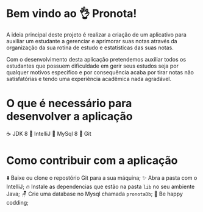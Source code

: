 ﻿# Bem vindo ao 👌 Pronota!


A ideia principal deste projeto é realizar a criação de um aplicativo para auxiliar um estudante a gerenciar e aprimorar suas notas através da organização da sua rotina de estudo e estatísticas das suas notas.

Com o desenvolvimento desta aplicação pretendemos auxiliar todos os estudantes que possuem dificuldade em gerir seus estudos seja por qualquer motivos específico e por consequência acaba por tirar notas não satisfatórias e tendo uma experiência acadêmica nada agradável.
# O que é necessário para desenvolver a aplicação

 ☕ JDK 8
 📝 IntelliJ
 🐬 MySql 8
 🍴 Git

# Como contribuir com a aplicação

⬇️ Baixe ou clone o repostório Git para a sua máquina;
✨ Abra a pasta com o IntelliJ;
🔥 Instale as dependencias que estão na pasta `lib` no seu ambiente Java;
🪑 Crie uma database no Mysql chamada `pronotaDb`;
🤗 Be happy codding;


